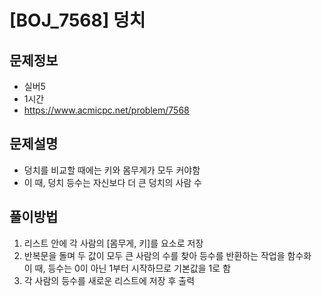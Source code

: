 # [BOJ_7568] 덩치

## 문제정보
- 실버5
- 1시간
- https://www.acmicpc.net/problem/7568

## 문제설명
- 덩치를 비교할 때에는 키와 몸무게가 모두 커야함
- 이 때, 덩치 등수는 자신보다 더 큰 덩치의 사람 수

## 풀이방법
1. 리스트 안에 각 사람의 [몸무게, 키]를 요소로 저장
2. 반복문을 돌며 두 값이 모두 큰 사람의 수를 찾아 등수를 반환하는 작업을 함수화  
   이 때, 등수는 0이 아닌 1부터 시작하므로 기본값을 1로 함
3. 각 사람의 등수를 새로운 리스트에 저장 후 출력